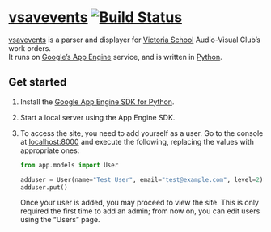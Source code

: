 # [vsavevents](https://vsavevents.appspot.com/) [![Build Status](https://travis-ci.org/demoneaux/vsavevents.svg?branch=master)](https://travis-ci.org/demoneaux/vsavevents)

[vsavevents](https://vsavevents.appspot.com/) is a parser and displayer for [Victoria School](http://vs.moe.edu.sg/) Audio-Visual Club’s work orders.  
It runs on [Google’s App Engine](https://cloud.google.com/appengine) service, and is written in [Python](https://www.python.org/).

## Get started

1. Install the [Google App Engine SDK for Python](https://cloud.google.com/appengine/downloads#Google_App_Engine_SDK_for_Python).
2. Start a local server using the App Engine SDK.
3. To access the site, you need to add yourself as a user. Go to the console at [localhost:8000](http://localhost:8000/console) and execute the following, replacing the values with appropriate ones:

    ```python
    from app.models import User

    adduser = User(name="Test User", email="test@example.com", level=2)
    adduser.put()
    ```
 
    Once your user is added, you may proceed to view the site. This is only required the first time to add an admin; from now on, you can edit users using the “Users” page.
